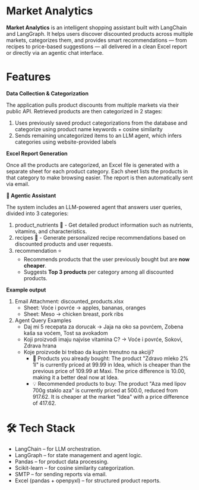 # Market Analytics 

**Market Analytics** is an intelligent shopping assistant built with LangChain and LangGraph.
It helps users discover discounted products across multiple markets, categorizes them, and provides smart recommendations — from recipes to price-based suggestions — all delivered in a clean Excel report or directly via an agentic chat interface.

# Features 

**Data Collection & Categorization** 

The application pulls product discounts from  multiple markets via their public API. Retrieved products are then categorized in 2 stages: 

1. Uses previously saved product categorizations from the database and categorize using product name keywords + cosine similarity
2. Sends remaining uncategorized items to an LLM agent, which infers categories using website-provided labels

**Excel Report Generation**

Once all the products are categorized, an Excel file is generated with a separate sheet for each product category. Each sheet lists the products in that category to make browsing easier. The report is then automatically sent via email.

**🤖 Agentic Assistant**

The system includes an LLM-powered agent that answers user queries, divided into 3 categories:

1. product_nutrients 🥦 - Get detailed product information such as nutrients, vitamins, and characteristics.
2. recipes 🍳 - Generate personalized recipe recommendations based on discounted products and user requests.
3. recommendation ⭐
    - Recommends products that the user previously bought but are **now cheaper**.
    - Suggests **Top 3 products** per category among all discounted products.

**Example output**

1. Email Attachment: discounted_products.xlsx
    - Sheet: Voće i povrće → apples, bananas, oranges
    - Sheet: Meso → chicken breast, pork ribs
2. Agent Query Examples
    - Daj mi 5 recepata za dorucak → Jaja na oko sa povrćem, Zobena kaša sa voćem, Tost sa avokadom
    - Koji proizvodi imaju najvise vitamina C? → Voće i povrće, Sokovi, Zdrava hrana
    - Koje proizvode bi trebao da kupim trenutno na akciji?
         * 🛒 Products you already bought: The product "Zdravo mleko 2% 1l" is currently priced at 99.99 in Idea, which is cheaper than the previous price of 109.99 at Maxi. The price difference is 10.00, making it a better deal now at Idea.
         * 💡 Recommended products to buy: The product "Aza med lipov 700g staklo aza" is currently priced at 500.0, reduced from 917.62. It is cheaper at the market "Idea" with a price difference of 417.62.

# 🛠️ Tech Stack

- LangChain – for LLM orchestration.
- LangGraph – for state management and agent logic.
- Pandas – for product data processing.
- Scikit-learn – for cosine similarity categorization.
- SMTP – for sending reports via email.
- Excel (pandas + openpyxl) – for structured product reports.

